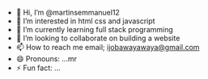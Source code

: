 - 👋 Hi, I’m @martinsemmanuel12
- 👀 I’m interested in html css and javascript
- 🌱 I’m currently learning full stack programming
- 💞️ I’m looking to collaborate on building a website
- 📫 How to reach me email; ijobawayawaya@gmail.com
- 😄 Pronouns: ...mr 
- ⚡ Fun fact: ...

<!---
martinsemmanuel12/martinsemmanuel12 is a ✨ special ✨ repository because its `README.md` (this file) appears on your GitHub profile.
You can click the Preview link to take a look at your changes.
--->
